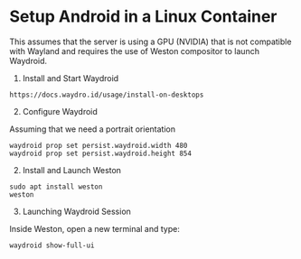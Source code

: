# Setup Android in a Linux Container

This assumes that the server is using a GPU (NVIDIA) that is not compatible with Wayland and requires the use of Weston compositor to launch Waydroid.

1. Install and Start Waydroid

```
https://docs.waydro.id/usage/install-on-desktops
```

2. Configure Waydroid

Assuming that we need a portrait orientation
```
waydroid prop set persist.waydroid.width 480
waydroid prop set persist.waydroid.height 854
```

2. Install and Launch Weston

```
sudo apt install weston
weston
```

3. Launching Waydroid Session

Inside Weston, open a new terminal and type:
```
waydroid show-full-ui
```